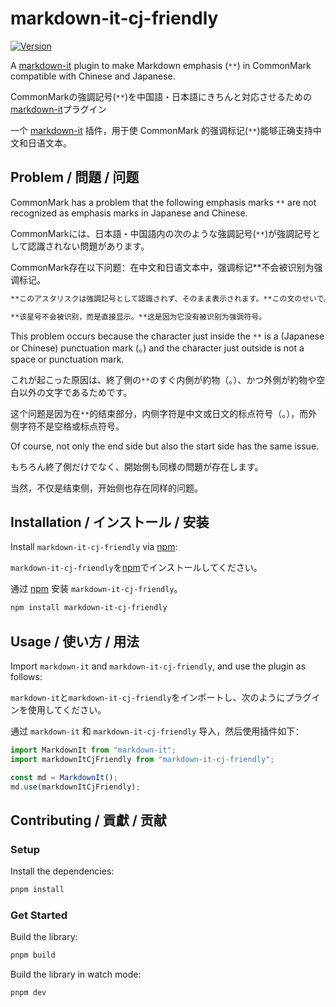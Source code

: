 # markdown-it-cj-friendly

[![Version](https://img.shields.io/npm/v/markdown-it-cj-friendly)](https://npmjs.com/package/markdown-it-cj-friendly)

A [markdown-it](https://github.com/markdown-it/markdown-it) plugin to make Markdown emphasis (`**`) in CommonMark compatible with Chinese and Japanese.

<span lang="ja">CommonMarkの強調記号(`**`)を中国語・日本語にきちんと対応させるための[markdown-it](https://github.com/markdown-it/markdown-it)プラグイン</span>

<span lang="zh-Hans-CN">一个 [markdown-it](https://github.com/markdown-it/markdown-it) 插件，用于使 CommonMark 的强调标记(`**`)能够正确支持中文和日语文本。</span>

## Problem / <span lang="ja">問題</span> / <span lang="zh-Hans-CN">问题</span>

CommonMark has a problem that the following emphasis marks `**` are not recognized as emphasis marks in Japanese and Chinese.

<span lang="ja">CommonMarkには、日本語・中国語内の次のような強調記号(`**`)が強調記号として認識されない問題があります。</span>

<span lang="zh-Hans-CN">CommonMark存在以下问题：在中文和日语文本中，强调标记**不会被识别为强调标记。</span>

```md
**このアスタリスクは強調記号として認識されず、そのまま表示されます。**この文のせいで。

**该星号不会被识别，而是直接显示。**这是因为它没有被识别为强调符号。
```

This problem occurs because the character just inside the `**` is a (Japanese or Chinese) punctuation mark (。) and the character just outside is not a space or punctuation mark.

<span lang="ja">これが起こった原因は、終了側の`**`のすぐ内側が約物（。）、かつ外側が約物や空白以外の文字であるためです。</span>

<span lang="zh-Hans-CN">这个问题是因为在`**`的结束部分，内侧字符是中文或日文的标点符号（。），而外侧字符不是空格或标点符号。</span>

Of course, not only the end side but also the start side has the same issue.

<span lang="ja">もちろん終了側だけでなく、開始側も同様の問題が存在します。</span>

<span lang="zh-Hans-CN">当然，不仅是结束侧，开始侧也存在同样的问题。</span>

## Installation / <span lang="ja">インストール</span> / <span lang="zh-Hans-CN">安装</span>

Install `markdown-it-cj-friendly` via [npm](https://www.npmjs.com/):

<span lang="ja">`markdown-it-cj-friendly`を[npm](https://www.npmjs.com/)でインストールしてください。</span>

<span lang="zh-Hans-CN">通过 [npm](https://www.npmjs.com/) 安装 `markdown-it-cj-friendly`。</span>

```bash
npm install markdown-it-cj-friendly
```

## Usage / <span lang="ja">使い方</span> / <span lang="zh-Hans-CN">用法</span>

Import `markdown-it` and `markdown-it-cj-friendly`, and use the plugin as follows:

<span lang="ja">`markdown-it`と`markdown-it-cj-friendly`をインポートし、次のようにプラグインを使用してください。</span>

<span lang="zh-Hans-CN">通过 `markdown-it` 和 `markdown-it-cj-friendly` 导入，然后使用插件如下：</span>

```js
import MarkdownIt from "markdown-it";
import markdownItCjFriendly from "markdown-it-cj-friendly";

const md = MarkdownIt();
md.use(markdownItCjFriendly);
```

## Contributing / <span lang="ja">貢獻</span> / <span lang="zh-Hans-CN">贡献</span>

### Setup

Install the dependencies:

```bash
pnpm install
```

### Get Started

Build the library:

```bash
pnpm build
```

Build the library in watch mode:

```bash
pnpm dev
```
